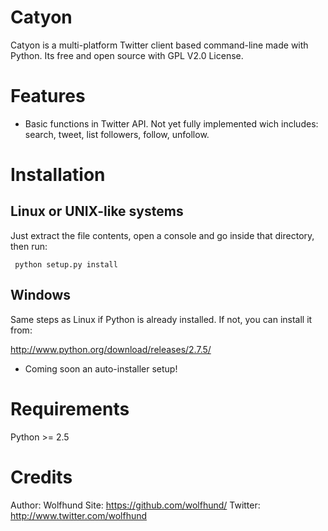 Catyon
======

Catyon is a multi-platform Twitter client based command-line made with Python. Its free and open source with GPL V2.0 License. 

Features
========

- Basic functions in Twitter API. Not yet fully implemented wich includes: search, tweet, list followers, follow, unfollow.

Installation
============

Linux or UNIX-like systems
---------------------------

Just extract the file contents, open a console and go inside that directory, then run:

<code> python setup.py install </code>

Windows
--------

Same steps as Linux if Python is already installed. If not, you can install it from:

http://www.python.org/download/releases/2.7.5/

* Coming soon an auto-installer setup!

Requirements
============

Python >= 2.5

Credits
=======

Author: Wolfhund
Site: https://github.com/wolfhund/
Twitter: http://www.twitter.com/wolfhund

